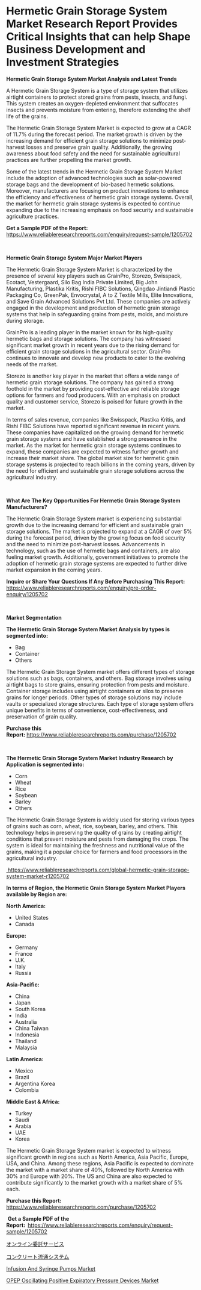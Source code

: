 <p><h1>Hermetic Grain Storage System Market Research Report Provides Critical Insights that can help Shape Business Development and Investment Strategies</h1></p><p><strong>Hermetic Grain Storage System Market Analysis and Latest Trends</strong></p>
<p><p>A Hermetic Grain Storage System is a type of storage system that utilizes airtight containers to protect stored grains from pests, insects, and fungi. This system creates an oxygen-depleted environment that suffocates insects and prevents moisture from entering, therefore extending the shelf life of the grains.</p><p>The Hermetic Grain Storage System Market is expected to grow at a CAGR of 11.7% during the forecast period. The market growth is driven by the increasing demand for efficient grain storage solutions to minimize post-harvest losses and preserve grain quality. Additionally, the growing awareness about food safety and the need for sustainable agricultural practices are further propelling the market growth.</p><p>Some of the latest trends in the Hermetic Grain Storage System Market include the adoption of advanced technologies such as solar-powered storage bags and the development of bio-based hermetic solutions. Moreover, manufacturers are focusing on product innovations to enhance the efficiency and effectiveness of hermetic grain storage systems. Overall, the market for hermetic grain storage systems is expected to continue expanding due to the increasing emphasis on food security and sustainable agriculture practices.</p></p>
<p><strong>Get a Sample PDF of the Report:&nbsp;</strong> <a href="https://www.reliableresearchreports.com/enquiry/request-sample/1205702">https://www.reliableresearchreports.com/enquiry/request-sample/1205702</a></p>
<p>&nbsp;</p>
<p><strong>Hermetic Grain Storage System Major Market Players</strong></p>
<p><p>The Hermetic Grain Storage System Market is characterized by the presence of several key players such as GrainPro, Storezo, Swisspack, Ecotact, Vestergaard, Silo Bag India Private Limited, Big John Manufacturing, Plastika Kritis, Rishi FIBC Solutions, Qingdao Jintiandi Plastic Packaging Co, GreenPak, Envocrystal, A to Z Textile Mills, Elite Innovations, and Save Grain Advanced Solutions Pvt Ltd. These companies are actively engaged in the development and production of hermetic grain storage systems that help in safeguarding grains from pests, molds, and moisture during storage.</p><p>GrainPro is a leading player in the market known for its high-quality hermetic bags and storage solutions. The company has witnessed significant market growth in recent years due to the rising demand for efficient grain storage solutions in the agricultural sector. GrainPro continues to innovate and develop new products to cater to the evolving needs of the market.</p><p>Storezo is another key player in the market that offers a wide range of hermetic grain storage solutions. The company has gained a strong foothold in the market by providing cost-effective and reliable storage options for farmers and food producers. With an emphasis on product quality and customer service, Storezo is poised for future growth in the market.</p><p>In terms of sales revenue, companies like Swisspack, Plastika Kritis, and Rishi FIBC Solutions have reported significant revenue in recent years. These companies have capitalized on the growing demand for hermetic grain storage systems and have established a strong presence in the market. As the market for hermetic grain storage systems continues to expand, these companies are expected to witness further growth and increase their market share. The global market size for hermetic grain storage systems is projected to reach billions in the coming years, driven by the need for efficient and sustainable grain storage solutions across the agricultural industry.</p></p>
<p>&nbsp;</p>
<p><strong>What Are The Key Opportunities For Hermetic Grain Storage System Manufacturers?</strong></p>
<p><p>The Hermetic Grain Storage System market is experiencing substantial growth due to the increasing demand for efficient and sustainable grain storage solutions. The market is projected to expand at a CAGR of over 5% during the forecast period, driven by the growing focus on food security and the need to minimize post-harvest losses. Advancements in technology, such as the use of hermetic bags and containers, are also fueling market growth. Additionally, government initiatives to promote the adoption of hermetic grain storage systems are expected to further drive market expansion in the coming years.</p></p>
<p><strong>Inquire or Share Your Questions If Any Before Purchasing This Report:</strong> <a href="https://www.reliableresearchreports.com/enquiry/pre-order-enquiry/1205702">https://www.reliableresearchreports.com/enquiry/pre-order-enquiry/1205702</a></p>
<p>&nbsp;</p>
<p><strong>Market Segmentation</strong></p>
<p><strong>The Hermetic Grain Storage System Market Analysis by types is segmented into:</strong></p>
<p><ul><li>Bag</li><li>Container</li><li>Others</li></ul></p>
<p><p>The Hermetic Grain Storage System market offers different types of storage solutions such as bags, containers, and others. Bag storage involves using airtight bags to store grains, ensuring protection from pests and moisture. Container storage includes using airtight containers or silos to preserve grains for longer periods. Other types of storage solutions may include vaults or specialized storage structures. Each type of storage system offers unique benefits in terms of convenience, cost-effectiveness, and preservation of grain quality.</p></p>
<p><strong>Purchase this Report:&nbsp;</strong><a href="https://www.reliableresearchreports.com/purchase/1205702">https://www.reliableresearchreports.com/purchase/1205702</a></p>
<p>&nbsp;</p>
<p><strong>The Hermetic Grain Storage System Market Industry Research by Application is segmented into:</strong></p>
<p><ul><li>Corn</li><li>Wheat</li><li>Rice</li><li>Soybean</li><li>Barley</li><li>Others</li></ul></p>
<p><p>The Hermetic Grain Storage System is widely used for storing various types of grains such as corn, wheat, rice, soybean, barley, and others. This technology helps in preserving the quality of grains by creating airtight conditions that prevent moisture and pests from damaging the crops. The system is ideal for maintaining the freshness and nutritional value of the grains, making it a popular choice for farmers and food processors in the agricultural industry.</p></p>
<p><a href="https://www.reliableresearchreports.com/global-hermetic-grain-storage-system-market-r1205702">&nbsp;https://www.reliableresearchreports.com/global-hermetic-grain-storage-system-market-r1205702</a></p>
<p><strong>In terms of Region, the Hermetic Grain Storage System Market Players available by Region are:</strong></p>
<p>
    <p> <strong> North America: </strong>
        <ul>
            <li>United States</li>
            <li>Canada</li>
        </ul>
        </p> 
    <p> <strong> Europe: </strong>
        <ul>
            <li>Germany</li>
            <li>France</li>
            <li>U.K.</li>
            <li>Italy</li>
            <li>Russia</li>
        </ul>
        </p> 
    <p> <strong> Asia-Pacific: </strong>
        <ul>
            <li>China</li>
            <li>Japan</li>
            <li>South Korea</li>
            <li>India</li>
            <li>Australia</li>
            <li>China Taiwan</li>
            <li>Indonesia</li>
            <li>Thailand</li>
            <li>Malaysia</li>
        </ul>
        </p> 
    <p> <strong> Latin America: </strong>
        <ul>
            <li>Mexico</li>
            <li>Brazil</li>
            <li>Argentina Korea</li>
            <li>Colombia</li>
        </ul>
        </p> 
    <p> <strong> Middle East & Africa: </strong>
        <ul>
            <li>Turkey</li>
            <li>Saudi</li>
            <li>Arabia</li>
            <li>UAE</li>
            <li>Korea</li>
        </ul>
    </p>
    </p>
<p><p>The Hermetic Grain Storage System market is expected to witness significant growth in regions such as North America, Asia Pacific, Europe, USA, and China. Among these regions, Asia Pacific is expected to dominate the market with a market share of 40%, followed by North America with 30% and Europe with 20%. The US and China are also expected to contribute significantly to the market growth with a market share of 5% each.</p></p>
<p><strong>Purchase this Report: </strong><a href="https://www.reliableresearchreports.com/purchase/1205702">https://www.reliableresearchreports.com/purchase/1205702</a></p>
<p>&nbsp;<strong>Get a Sample PDF of the Report:&nbsp;&nbsp;</strong><a href="https://www.reliableresearchreports.com/enquiry/request-sample/1205702">https://www.reliableresearchreports.com/enquiry/request-sample/1205702</a></p>
<p><strong></strong></p>
<p><p><a href="https://github.com/vtbvgl20191192/Market-Research-Report-List-2/blob/main/1569724120003.md">オンライン委託サービス</a></p><p><a href="https://github.com/avwofrml53535/Market-Research-Report-List-2/blob/main/4069193120002.md">コンクリート流通システム</a></p><p><a href="https://github.com/jodemen/Market-Research-Report-List-3/blob/main/infusion-and-syringe-pumps-market.md">Infusion And Syringe Pumps Market</a></p><p><a href="https://github.com/RyleeBauch2023/Market-Research-Report-List-1/blob/main/opep-oscillating-positive-expiratory-pressure-devices-market.md">OPEP Oscillating Positive Expiratory Pressure Devices Market</a></p></p>